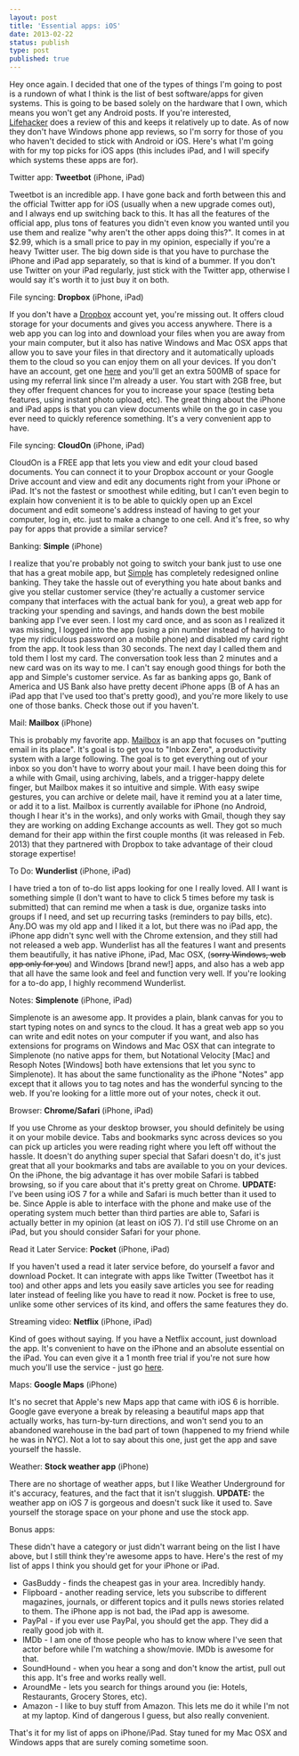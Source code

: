 ```yaml
---
layout: post
title: 'Essential apps: iOS'
date: 2013-02-22
status: publish
type: post
published: true
---
```

Hey once again. I decided that one of the types of things I'm going to post is a rundown of what I think is the list of best software/apps for given systems. This is going to be based solely on the hardware that I own, which means you won't get any Android posts. If you're interested, [Lifehacker](http://www.lifehacker.com/apps/android) does a review of this and keeps it relatively up to date. As of now they don't have Windows phone app reviews, so I'm sorry for those of you who haven't decided to stick with Android or iOS. Here's what I'm going with for my top picks for iOS apps (this includes iPad, and I will specify which systems these apps are for).

Twitter app: **Tweetbot** (iPhone, iPad)

Tweetbot is an incredible app. I have gone back and forth between this and the official Twitter app for iOS (usually when a new upgrade comes out), and I always end up switching back to this. It has all the features of the official app, plus tons of features you didn't even know you wanted until you use them and realize "why aren't the other apps doing this?". It comes in at $2.99, which is a small price to pay in my opinion, especially if you're a heavy Twitter user. The big down side is that you have to purchase the iPhone and iPad app separately, so that is kind of a bummer. If you don't use Twitter on your iPad regularly, just stick with the Twitter app, otherwise I would say it's worth it to just buy it on both.

File syncing: **Dropbox** (iPhone, iPad)

If you don't have a [Dropbox](http://www.dropbox.com) account yet, you're missing out. It offers cloud storage for your documents and gives you access anywhere. There is a web app you can log into and download your files when you are away from your main computer, but it also has native Windows and Mac OSX apps that allow you to save your files in that directory and it automatically uploads them to the cloud so you can enjoy them on all your devices. If you don't have an account, get one [here](http://db.tt/trgy2GK) and you'll get an extra 500MB of space for using my referral link since I'm already a user. You start with 2GB free, but they offer frequent chances for you to increase your space (testing beta features, using instant photo upload, etc). The great thing about the iPhone and iPad apps is that you can view documents while on the go in case you ever need to quickly reference something. It's a very convenient app to have.

File syncing: **CloudOn** (iPhone, iPad)

CloudOn is a FREE app that lets you view and edit your cloud based documents. You can connect it to your Dropbox account or your Google Drive account and view and edit any documents right from your iPhone or iPad. It's not the fastest or smoothest while editing, but I can't even begin to explain how convenient it is to be able to quickly open up an Excel document and edit someone's address instead of having to get your computer, log in, etc. just to make a change to one cell. And it's free, so why pay for apps that provide a similar service?

Banking: **Simple** (iPhone)

I realize that you're probably not going to switch your bank just to use one that has a great mobile app, but [Simple](http://www.simple.com) has completely redesigned online banking. They take the hassle out of everything you hate about banks and give you stellar customer service (they're actually a customer service company that interfaces with the actual bank for you), a great web app for tracking your spending and savings, and hands down the best mobile banking app I've ever seen. I lost my card once, and as soon as I realized it was missing, I logged into the app (using a pin number instead of having to type my ridiculous password on a mobile phone) and disabled my card right from the app. It took less than 30 seconds. The next day I called them and told them I lost my card. The conversation took less than 2 minutes and a new card was on its way to me. I can't say enough good things for both the app and Simple's customer service. As far as banking apps go, Bank of America and US Bank also have pretty decent iPhone apps (B of A has an iPad app that I've used too that's pretty good), and you're more likely to use one of those banks. Check those out if you haven't.

Mail: **Mailbox** (iPhone)

This is probably my favorite app. [Mailbox](http://www.mailboxapp.com/) is an app that focuses on "putting email in its place". It's goal is to get you to "Inbox Zero", a productivity system with a large following. The goal is to get everything out of your inbox so you don't have to worry about your mail. I have been doing this for a while with Gmail, using archiving, labels, and a trigger-happy delete finger, but Mailbox makes it so intuitive and simple. With easy swipe gestures, you can archive or delete mail, have it remind you at a later time, or add it to a list. Mailbox is currently available for iPhone (no Android, though I hear it's in the works), and only works with Gmail, though they say they are working on adding Exchange accounts as well. They got so much demand for their app within the first couple months (it was released in Feb. 2013) that they partnered with Dropbox to take advantage of their cloud storage expertise!

To Do: **Wunderlist** (iPhone, iPad)

I have tried a ton of to-do list apps looking for one I really loved. All I want is something simple (I don't want to have to click 5 times before my task is submitted) that can remind me when a task is due, organize tasks into groups if I need, and set up recurring tasks (reminders to pay bills, etc). Any.DO was my old app and I liked it a lot, but there was no iPad app, the iPhone app didn't sync well with the Chrome extension, and they still had not released a web app. Wunderlist has all the features I want and presents them beautifully, it has native iPhone, iPad, Mac OSX, (<del>sorry Windows, web app only for you</del>) and Windows [brand new!] apps, and also has a web app that all have the same look and feel and function very well. If you're looking for a to-do app, I highly recommend Wunderlist.

Notes: **Simplenote** (iPhone, iPad)

Simplenote is an awesome app. It provides a plain, blank canvas for you to start typing notes on and syncs to the cloud. It has a great web app so you can write and edit notes on your computer if you want, and also has extensions for programs on Windows and Mac OSX that can integrate to Simplenote (no native apps for them, but Notational Velocity [Mac] and Resoph Notes [Windows] both have extensions that let you sync to Simplenote). It has about the same functionality as the iPhone "Notes" app except that it allows you to tag notes and has the wonderful syncing to the web. If you're looking for a little more out of your notes, check it out.

Browser: **Chrome/Safari** (iPhone, iPad)

If you use Chrome as your desktop browser, you should definitely be using it on your mobile device. Tabs and bookmarks sync across devices so you can pick up articles you were reading right where you left off without the hassle. It doesn't do anything super special that Safari doesn't do, it's just great that all your bookmarks and tabs are available to you on your devices. On the iPhone, the big advantage it has over mobile Safari is tabbed browsing, so if you care about that it's pretty great on Chrome. **UPDATE:** I've been using iOS 7 for a while and Safari is much better than it used to be. Since Apple is able to interface with the phone and make use of the operating system much better than third parties are able to, Safari is actually better in my opinion (at least on iOS 7). I'd still use Chrome on an iPad, but you should consider Safari for your phone.

Read it Later Service: **Pocket** (iPhone, iPad)

If you haven't used a read it later service before, do yourself a favor and download Pocket. It can integrate with apps like Twitter (Tweetbot has it too) and other apps and lets you easily save articles you see for reading later instead of feeling like you have to read it now. Pocket is free to use, unlike some other services of its kind, and offers the same features they do.

Streaming video: **Netflix** (iPhone, iPad)

Kind of goes without saying. If you have a Netflix account, just download the app. It's convenient to have on the iPhone and an absolute essential on the iPad. You can even give it a 1 month free trial if you're not sure how much you'll use the service - just go [here](https://www.google.com/url?sa=t&amp;rct=j&amp;q=&amp;esrc=s&amp;source=web&amp;cd=1&amp;cad=rja&amp;sqi=2&amp;ved=0CE0QFjAA&amp;url=https%3A%2F%2Fsignup.netflix.com%2F%3Flocale%3Den-GB&amp;ei=-IkmUbC8DpP62AWyk4DQBQ&amp;usg=AFQjCNHp5z4YLouFt1uTI-JKIztjARKhOQ&amp;sig2=3d8HoSasz-R0UO4Mn70QCA&amp;bvm=bv.42661473,d.b2I).

Maps: **Google Maps** (iPhone)

It's no secret that Apple's new Maps app that came with iOS 6 is horrible. Google gave everyone a break by releasing a beautiful maps app that actually works, has turn-by-turn directions, and won't send you to an abandoned warehouse in the bad part of town (happened to my friend while he was in NYC). Not a lot to say about this one, just get the app and save yourself the hassle.

Weather: **Stock weather app** (iPhone)

There are no shortage of weather apps, but I like Weather Underground for it's accuracy, features, and the fact that it isn't sluggish. **UPDATE:** the weather app on iOS 7 is gorgeous and doesn't suck like it used to. Save yourself the storage space on your phone and use the stock app.

Bonus apps:

These didn't have a category or just didn't warrant being on the list I have above, but I still think they're awesome apps to have. Here's the rest of my list of apps I think you should get for your iPhone or iPad.

- GasBuddy - finds the cheapest gas in your area. Incredibly handy.
- Flipboard - another reading service, lets you subscribe to different magazines, journals, or different topics and it pulls news stories related to them. The iPhone app is not bad, the iPad app is awesome.
- PayPal - if you ever use PayPal, you should get the app. They did a really good job with it.
- IMDb - I am one of those people who has to know where I've seen that actor before while I'm watching a show/movie. IMDb is awesome for that.
- SoundHound - when you hear a song and don't know the artist, pull out this app. It's free and works really well.
- AroundMe - lets you search for things around you (ie: Hotels, Restaurants, Grocery Stores, etc).
- Amazon - I like to buy stuff from Amazon. This lets me do it while I'm not at my laptop. Kind of dangerous I guess, but also really convenient.

That's it for my list of apps on iPhone/iPad. Stay tuned for my Mac OSX and Windows apps that are surely coming sometime soon.